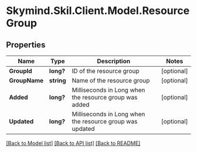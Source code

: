 # Skymind.Skil.Client.Model.ResourceGroup
## Properties

Name | Type | Description | Notes
------------ | ------------- | ------------- | -------------
**GroupId** | **long?** | ID of the resource group | [optional] 
**GroupName** | **string** | Name of the resource group | [optional] 
**Added** | **long?** | Milliseconds in Long when the resource group was added | [optional] 
**Updated** | **long?** | Milliseconds in Long when the resource group was updated | [optional] 

[[Back to Model list]](../README.md#documentation-for-models) [[Back to API list]](../README.md#documentation-for-api-endpoints) [[Back to README]](../README.md)

